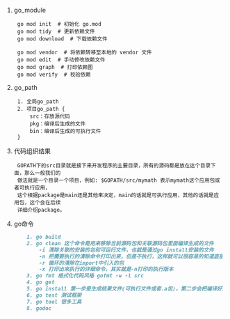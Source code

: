 1. go_module

        go mod init  # 初始化 go.mod
        go mod tidy  # 更新依赖文件
        go mod download  # 下载依赖文件
        
        go mod vendor  # 将依赖转移至本地的 vendor 文件
        go mod edit  # 手动修改依赖文件
        go mod graph  # 打印依赖图
        go mod verify  # 校验依赖

2. go_path
        
        1. 全局go_path
        2. 项目go_path {
            src：存放源代码
            pkg：编译后生成的文件
            bin：编译后生成的可执行文件
        }
        

3. 代码组织结果

        GOPATH下的src目录就是接下来开发程序的主要目录，所有的源码都是放在这个目录下面，那么一般我们的
        做法就是一个目录一个项目，例如: $GOPATH/src/mymath 表示mymath这个应用包或者可执行应用，
        这个根据package是main还是其他来决定，main的话就是可执行应用，其他的话就是应用包，这个会在后续
        详细介绍package。

4. go命令

    ```markdown
        1. go build 
        2. go clean 这个命令是用来移除当前源码包和关联源码包里面编译生成的文件
            -i 清除关联的安装的包和可运行文件，也就是通过go install安装的文件
            -n 把需要执行的清除命令打印出来，但是不执行，这样就可以很容易的知道底层是如何运行的
            -r 循环的清除在import中引入的包
            -x 打印出来执行的详细命令，其实就是-n打印的执行版本
        3. go fmt 格式化代码风格 gofmt -w -l src
        4. go get
        5. go install 第一步是生成结果文件(可执行文件或者.a包)，第二步会把编译好的结果移到$GOPATH/pkg或者$GOPATH/bin。
        6. go test 测试框架
        7. go tool 很多工具 
        8. godoc
    ```